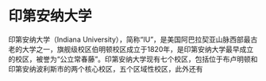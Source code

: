 # 印第安纳大学

印第安纳大学（Indiana University），简称“IU”，是美国阿巴拉契亚山脉西部最古老的大学之一，旗舰级校区伯明顿校区成立于1820年，是印第安纳大学最早成立的校区，被誉为“公立常春藤”。印第安纳大学现有七个校区，包括位于布卢明顿和印第安纳波利斯市的两个核心校区，五个区域性校区，此外还有